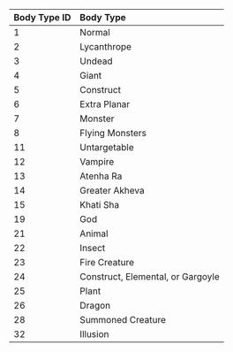 **Body Type ID**|**Body Type**
:-----|:-----
1|Normal
2|Lycanthrope
3|Undead
4|Giant
5|Construct
6|Extra Planar
7|Monster
8|Flying Monsters
11|Untargetable
12|Vampire
13|Atenha Ra
14|Greater Akheva
15|Khati Sha
19|God
21|Animal
22|Insect
23|Fire Creature
24|Construct, Elemental, or Gargoyle
25|Plant
26|Dragon
28|Summoned Creature
32|Illusion